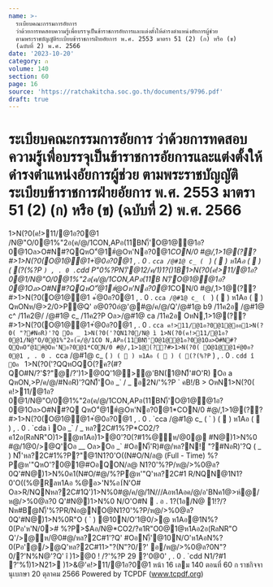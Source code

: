 ```yaml
---
name: >-
  ระเบียบคณะกรรมการอัยการ
  ว่าด้วยการทดสอบความรู้เพื่อบรรจุเป็นข้าราชการอัยการและแต่งตั้งให้ดำรงตำแหน่งอัยการผู้ช่วย 
  ตามพระราชบัญญัติระเบียบข้าราชการฝ่ายอัยการ พ.ศ. 2553 มาตรา 51 (2) (ก) หรือ (ข)
  (ฉบับที่ 2) พ.ศ. 2566
date: '2023-10-20'
category: ก
volume: 140
section: 60
page: 16
source: 'https://ratchakitcha.soc.go.th/documents/9796.pdf'
draft: true
---
```


# ระเบียบคณะกรรมการอัยการ ว่าด้วยการทดสอบความรู้เพื่อบรรจุเป็นข้าราชการอัยการและแต่งตั้งให้ดำรงตำแหน่งอัยการผู้ช่วย  ตามพระราชบัญญัติระเบียบข้าราชการฝ่ายอัยการ พ.ศ. 2553 มาตรา 51 (2) (ก) หรือ (ข) (ฉบับที่ 2) พ.ศ. 2566

1>N(?0(ค!>11/@1อ?0@1 /N@"O/0@1%"2อ(ค/@/1CON,APอ(11BN)็'O@1@@1อ?0@1Oล>O#N#?QQหO"ํ@1#ํ@Oห'Nอ?0@1*CON/0 #@/,1>1@(??#>1>N(?0(O@1@@1+่@0อ?0@1 , . 0 . `cca /@#1@ c_ ( ` ) (  ) ห1Aอ (  ) ( (?(%?P ` ) , . 0 . `cdd P"0%?PN)็'@12/ค/1)1?()1B1>N(?0(ค!>11/@1อ?0@1/N@"O/0@1%"2อ(ค/@/1CON,APอ(11B N)็'O@1@@1อ?0@1Oล>O#N#?QQหO"ํ@1#ํ@Oห'Nอ?0@1*CON/0 #@/,1>1@(??#>1>N(?0(O@1@@1 +่@0อ?0@1 , . 0 . `cca /@#1@ c_ ( ` ) (  ) ห1Aอ (  ) QหONห/@>2/0>P@Q' อ@0?0อํ@'@#@/ค/@/Q'/@#1@ b9 /11ค2อ /@#1@ c^ /11ค2@/ /@#1@ c_ /11ค2?P Oล>/@#1@ ca /11ค2อ OหN,1>1@(??#>1>N(?0(O@1@@1+่@0อ?0@1 , . 0 . `cca ค!>11/@1อ?0@1@ออ1>N(?0( "?#NอR)'?Q Oอ _ 1>N(?0('?QN1?0/N@ ì 1>N(?0(ค!>11/@1อ?0@1/N@"O/0@1%"2อ(ค/@/1CO N,APอ(11BN)็'O@1@@1อ?0@1Oล>O#N#?QQหO"ํ@1#ํ@Oห'Nอ?0@1*CON/0 #@/,1>1@(??#>1>N(?0( O@1@@1+่@0อ?0@1 , . 0 . `cca /@#1@ c_ ( ` ) (  ) ห1Aอ (  ) ( (?(%?P ` ) , . 0 . `cdd î Oอ ` 1>N(?0('?QQหOQO(?ค?(#?QO#N/?'$?"@/?')1>@0Q'1@>@'BN(1@N)็'#O'R) Oอ a QหON,>P/ค/@/#NอR)'?QN)็'Oอ _` / _ อ2N/'%?P ` คB!/B > OหN1>N(?0( ค!>11/@1อ?0@1/N@"O/0@1%"2อ(ค/@/1CON,APอ(11BN)็'O@1@@1อ?0@1Oล>O#N#?Q QหO"ํ@1#ํ@Oห'Nอ?0@1*CON/0 #@/,1>1@(??#>1>N(?0(O@1@@1+่@0อ?0@1 , . 0 . `cca /@#1@ c_ ( ` ) (  ) ห1Aอ (  ) , . 0 . `cda ì Oอ _` / _ หล?2C#1%?P*CO2/?ค12อ(RลNR"O)1>@ห1Aอ)1>@0'?0(?#1%@ห/@0@ #N@)1>N%0 #@/1@0/>@Q'Oอ __ Oล>Oอ _` #OอN)็'R)#@/หล?N!์ "?#NอR)'?Q ( _ ) N)็'หล?2C#1%?P?"@1N1?0'O((N#O/N/ล@ (Full - Time) %?Pํ@ห'"QหO'?0@1@#OอQON/ล@ N1?0'%?P/ห@/>%0@ล?0Q'#N@)1>N%0ค1(N#O/#@/%?Pํ@ห'"Q'หล?2C#1 R/NQN@1N1?0'O((%@Rลห1Aอ %@อ>'N%อ1์N'O# Oล>R/NQNหล?2C#1Q')1>N%0#@/ค/@/1N///Aอห1Aอค/@/อ'BNค1@>ห์@/ห@/>%0@ล?0 Q'#N@)1>N%0 N/O'O#N  . อ . 1?(1อ/N@ 1!?/?Nห#Bํ@N)็'%?PR/Nอ@NO@N1?0'%?P/ห@/>%0@ล?0Q'#N@)1>N%0R"O ( ` ) @10N/O'1@0/>@ ห1Aอ@1N%?0(Pอ'ห'N/0># %?P>$Aอ/N@*CO2/?ค1R"O0@1@ห1Aอ2อ(RลNR"O Q'/>@ห/@0#@/หล?2C#1'?Q' #OอN)็'@10N/O'ห1AอN%?0(Pอ'@/>@Q'หล?2C#11>"?(N"?0/?' อ/ห@/>%0@ล?0N"?0/?'N%N@'?Q' î )1>@0 ! /?'%?P 29 ?'0@0' , . 0 . `cdd N1/?#1 ?'%1์)1>N21> )1>&@'ค!>11/@1อ?0@1 หน้า 16 เลม 140 ตอนที่ 60 ก ราชกิจจานุเบกษา 20 ตุลาคม 2566 Powered by TCPDF (www.tcpdf.org)
